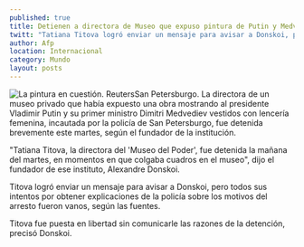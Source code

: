 ```yaml
---
published: true
title: Detienen a directora de Museo que expuso pintura de Putin y Medvediev en lencería
twitt: "Tatiana Titova logró enviar un mensaje para avisar a Donskoi, pero todos sus intentos por obtener explicaciones de la policía sobre los motivos del arresto fueron vanos, según las fuentes."
author: Afp
location: Internacional
category: Mundo
layout: posts
---
```


![La pintura en cuestión. Reuters](http://i.imgur.com/RO003pnm.jpg)San Petersburgo. La directora de un museo privado que había expuesto una obra mostrando al presidente Vladimir Putin y su primer ministro Dimitri Medvediev vestidos con lencería femenina, incautada por la policía de San Petersburgo, fue detenida brevemente este martes, según el fundador de la institución.

"Tatiana Titova, la directora del 'Museo del Poder', fue detenida la mañana del martes, en momentos en que colgaba cuadros en el museo", dijo el fundador de ese instituto, Alexandre Donskoi.

Titova logró enviar un mensaje para avisar a Donskoi, pero todos sus intentos por obtener explicaciones de la policía sobre los motivos del arresto fueron vanos, según las fuentes.

Titova fue puesta en libertad sin comunicarle las razones de la detención, precisó Donskoi.
